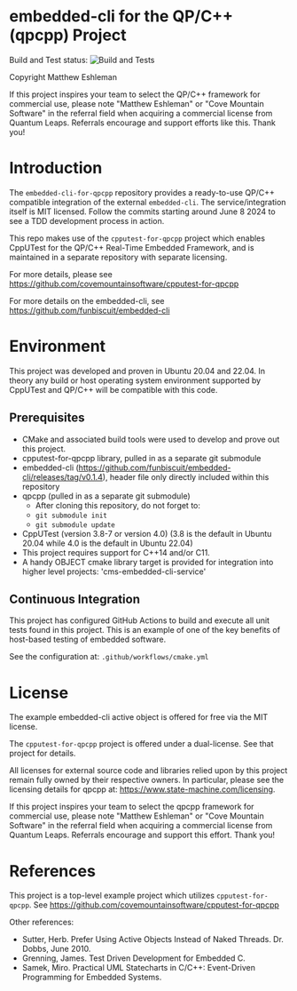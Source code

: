 # embedded-cli for the QP/C++ (qpcpp) Project

Build and Test status: ![Build and Tests](https://github.com/covemountainsoftware/embedded-cli-for-qpcpp/actions/workflows/cmake.yml/badge.svg)

Copyright Matthew Eshleman

If this project inspires your team to select the QP/C++ 
framework for commercial use, please note 
"Matthew Eshleman" or "Cove Mountain Software" in the referral 
field when acquiring a commercial license from Quantum Leaps. Referrals 
encourage and support efforts like this. Thank you!

# Introduction

The `embedded-cli-for-qpcpp` repository provides a ready-to-use QP/C++ compatible integration 
of the external `embedded-cli`. The service/integration itself is MIT licensed.
Follow the commits starting around June 8 2024 to see a TDD development process in action.

This repo makes use of the `cpputest-for-qpcpp` project which enables CppUTest for the 
QP/C++ Real-Time Embedded Framework, and is maintained in a separate repository with 
separate licensing.

For more details, please see https://github.com/covemountainsoftware/cpputest-for-qpcpp

For more details on the embedded-cli, see https://github.com/funbiscuit/embedded-cli

# Environment

This project was developed and proven in Ubuntu 20.04 and 22.04. In theory any 
build or host operating system environment supported by CppUTest and QP/C++ will 
be compatible with this code.

## Prerequisites
* CMake and associated build tools were used to develop
  and prove out this project.
* cpputest-for-qpcpp library, pulled in as a separate git submodule
* embedded-cli (https://github.com/funbiscuit/embedded-cli/releases/tag/v0.1.4), header file only directly included within this repository
* qpcpp (pulled in as a separate git submodule)
  * After cloning this repository, do not forget to:
  * `git submodule init`
  * `git submodule update` 
* CppUTest (version 3.8-7 or version 4.0) (3.8 is the default in Ubuntu 20.04 while 4.0 is the default in Ubuntu 22.04)
* This project requires support for C++14 and/or C11.
* A handy OBJECT cmake library target is provided for integration into higher level projects:  'cms-embedded-cli-service'

## Continuous Integration

This project has configured GitHub Actions to build and execute all
unit tests found in this project. This is an example
of one of the key benefits of host-based testing of embedded software.

See the configuration at: `.github/workflows/cmake.yml`

# License

The example embedded-cli active object is offered for free via the MIT license.

The `cpputest-for-qpcpp` project is offered under a dual-license. See that
project for details.

All licenses for external source code and libraries relied upon by this project 
remain fully owned by their respective owners. In particular, please
see the licensing details for qpcpp at: https://www.state-machine.com/licensing.

If this project inspires your team to select the qpcpp framework for commercial 
use, please note "Matthew Eshleman" or "Cove Mountain Software" in the referral
field when acquiring a commercial license from Quantum Leaps. Referrals encourage 
and support this effort. Thank you!

# References

This project is a top-level example project which utilizes `cpputest-for-qpcpp`. 
See https://github.com/covemountainsoftware/cpputest-for-qpcpp

Other references:
* Sutter, Herb. Prefer Using Active Objects Instead of Naked Threads. Dr. Dobbs, June 2010.
* Grenning, James. Test Driven Development for Embedded C.
* Samek, Miro. Practical UML Statecharts in C/C++: Event-Driven Programming for Embedded Systems.
